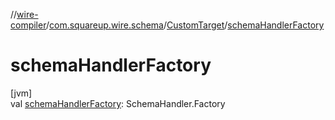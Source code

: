 //[wire-compiler](../../../index.md)/[com.squareup.wire.schema](../index.md)/[CustomTarget](index.md)/[schemaHandlerFactory](schema-handler-factory.md)

# schemaHandlerFactory

[jvm]\
val [schemaHandlerFactory](schema-handler-factory.md): SchemaHandler.Factory
